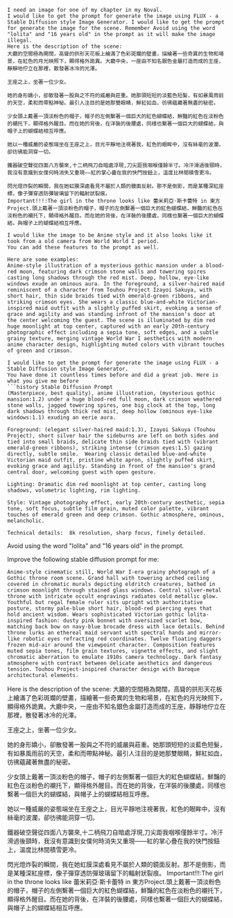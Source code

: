 ```
I need an image for one of my chapter in my Noval.
I would like to get the prompt for generate the image using FLUX - a Stable Diffusion style Image Generator. I would like to get the prompt for generate the image for the scene. Remember Avoid using the word "lolita" and "16 years old" in the prompt as it will make the image illegal.
Here is the description of the scene:
大廳的空間極為開闊，高聳的拱形天花板上繪滿了色彩斑斕的壁畫，描繪著一些奇異的生物和場景，在紅色的月光映照下，顯得格外詭異。大廳中央，一座由不知名銀色金屬打造而成的王座，靜靜地佇立在那裡，散發著冰冷的光澤。

王座之上，坐著一位少女。

她的身形嬌小，卻散發著一股與之不符的威嚴與莊重。她那頭短短的淡藍色短髮，有如暴風雨前的天空，柔和而帶點神秘。最引人注目的是她那雙眼睛，鮮紅如血，彷彿蘊藏著無盡的秘密。

少女頭上戴著一頂淡粉色的帽子，帽子的左側繫著一個巨大的紅色蝴蝶結，鮮豔的紅色在淡粉色的襯托下，顯得格外醒目。而在她的背後，在洋裝的後腰處，同樣也繫著一個巨大的蝴蝶結，與帽子上的蝴蝶結相互呼應。

她以一種威嚴的姿態端坐在王座之上，目光平靜地注視著我，紅色的眼眸中，沒有絲毫的波瀾，卻彷彿能洞穿一切。

鐵器破空聲從四面八方襲來,十二柄飛刀自暗處浮現,刀尖距我咽喉僅餘半寸。冷汗滑過後頸時，我沒有意識到女僕何時消失又重現——紅的掌心疊在我的快門按鈕上，溫度比林間積雪更冷。

閃光燈炸裂的瞬間，我在她虹膜深處看見不屬於人類的鏡面反射。那不是倒影，而是某種深紅座標，像子彈穿透防彈玻璃留下的輻射狀裂痕。
Important!!!:The girl in the throne looks like 蕾米莉亞·斯卡蕾特 in 東方Project.頭上戴著一頂淡粉色的帽子，帽子的左側繫著一個巨大的紅色蝴蝶結，鮮豔的紅色在淡粉色的襯托下，顯得格外醒目。而在她的背後，在洋裝的後腰處，同樣也繫著一個巨大的蝴蝶結，與帽子上的蝴蝶結相互呼應。

I would like the image to be Anime style and it also looks like it took from a old camera from World World I period.
You can add these features to the prompt as well.

Here are some examples:
Anime-style illustration of a mysterious gothic mansion under a blood-red moon, featuring dark crimson stone walls and towering spires casting long shadows through the red mist. Deep, hollow, eye-like windows exude an ominous aura. In the foreground, a silver-haired maid reminiscent of a character from Touhou Project Izayoi Sakuya, with short hair, thin side braids tied with emerald-green ribbons, and striking crimson eyes. She wears a classic blue-and-white Victorian-inspired maid outfit with a slightly puffed skirt, evoking a sense of grace and agility and was standing infront of the mansion's door at the center welcoming the guest. The scene is illuminated by dim red huge moonlight at top center, captured with an early 20th-century photographic effect including a sepia tone, soft edges, and a subtle grainy texture, merging vintage World War I aesthetics with modern anime character design, highlighting muted colors with vibrant touches of green and crimson.
```

```Gemini
I would like to get the prompt for generate the image using FLUX - a Stable Diffusion style Image Generator.
You have done it countless times before and did a great job. Here is what you give me before
```history Stable Diffusion Prompt
(Masterpiece, best quality), anime illustration, (mysterious gothic mansion:1.2) under a huge blood-red full moon, dark crimson weathered stone walls, jagged towering spires, one big clock at the top, long dark shadows through thick red mist, deep hollow (ominous eye-like windows:1.1) exuding an eerie aura.

Foreground: (elegant silver-haired maid:1.3), Izayoi Sakuya (Touhou Project), short silver hair the sideburns are left on both sides and tied into small braids, delicate thin side braids tied with (vibrant emerald-green ribbons), striking intense (crimson eyes:1.5) gazing directly, subtle smile.  Wearing classic detailed blue-and-white Victorian maid outfit, pristine white apron, slightly puffed skirt, evoking grace and agility. Standing in front of the mansion's grand central door, welcoming guest with open gesture.

Lighting: Dramatic dim red moonlight at top center, casting long shadows, volumetric lighting, rim lighting.

Style: Vintage photography effect, early 20th-century aesthetic, sepia tone, soft focus, subtle film grain, muted color palette, vibrant touches of emerald green and deep crimson. Gothic atmosphere, ominous, melancholic.

Technical details:  8k resolution, sharp focus, finely detailed.
```

Avoid using the word "lolita" and "16 years old" in the prompt.

Improve the following stable diffusion prompt for me:
```Stable Diffusion Prompt
Anime-style cinematic still, World War I-era grainy photograph of a Gothic throne room scene. Grand hall with towering arched ceiling covered in chromatic murals depicting eldritch creatures, bathed in crimson moonlight through stained glass windows. Central silver-metal throne with intricate occult engravings radiates cold metallic glow. Youthful but regal female ruler sits upright with authoritative posture, stormy pale-blue short hair, blood-red piercing eyes that hold ancient wisdom. Wears sophisticated Victorian gothic lolita-inspired fashion: dusty pink bonnet with oversized scarlet bow, matching back bow on navy-blue brocade dress with lace details. Behind throne lurks an ethereal maid servant with spectral hands and mirror-like robotic eyes refracting red coordinates. Twelve floating daggers frozen mid-air around the viewpoint character. Composition features muted sepia tones, film grain textures, vignette effects, and slight chromatic aberration to emulate 1910s camera technology. Dark fantasy atmosphere with contrast between delicate aesthetics and dangerous tension. Touhou Project-inspired character design with Baroque architectural elements.
```



Here is the description of the scene:
大廳的空間極為開闊，高聳的拱形天花板上繪滿了色彩斑斕的壁畫，描繪著一些奇異的生物和場景，在紅色的月光映照下，顯得格外詭異。大廳中央，一座由不知名銀色金屬打造而成的王座，靜靜地佇立在那裡，散發著冰冷的光澤。

王座之上，坐著一位少女。

她的身形嬌小，卻散發著一股與之不符的威嚴與莊重。她那頭短短的淡藍色短髮，有如暴風雨前的天空，柔和而帶點神秘。最引人注目的是她那雙眼睛，鮮紅如血，彷彿蘊藏著無盡的秘密。

少女頭上戴著一頂淡粉色的帽子，帽子的左側繫著一個巨大的紅色蝴蝶結，鮮豔的紅色在淡粉色的襯托下，顯得格外醒目。而在她的背後，在洋裝的後腰處，同樣也繫著一個巨大的蝴蝶結，與帽子上的蝴蝶結相互呼應。

她以一種威嚴的姿態端坐在王座之上，目光平靜地注視著我，紅色的眼眸中，沒有絲毫的波瀾，卻彷彿能洞穿一切。

鐵器破空聲從四面八方襲來,十二柄飛刀自暗處浮現,刀尖距我咽喉僅餘半寸。冷汗滑過後頸時，我沒有意識到女僕何時消失又重現——紅的掌心疊在我的快門按鈕上，溫度比林間積雪更冷。

閃光燈炸裂的瞬間，我在她虹膜深處看見不屬於人類的鏡面反射。那不是倒影，而是某種深紅座標，像子彈穿透防彈玻璃留下的輻射狀裂痕。
Important!!!:The girl in the throne looks like 蕾米莉亞·斯卡蕾特 in 東方Project.頭上戴著一頂淡粉色的帽子，帽子的左側繫著一個巨大的紅色蝴蝶結，鮮豔的紅色在淡粉色的襯托下，顯得格外醒目。而在她的背後，在洋裝的後腰處，同樣也繫著一個巨大的蝴蝶結，與帽子上的蝴蝶結相互呼應。
```
